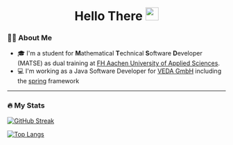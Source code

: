 <div id="badges" align="center">
  <h1>
    Hello There
    <img src="https://media.giphy.com/media/hvRJCLFzcasrR4ia7z/giphy.gif" width="30px"/>
  </h1>
</div>

### :man_technologist: About Me

- :mortar_board: I'm a student for **M**athematical **T**echnical **S**oftware **D**eveloper (MATSE) as dual training at [FH Aachen University of Applied Sciences](https://www.fh-aachen.de/).
- :computer: I'm working as a Java Software Developer for [VEDA GmbH](https://github.com/VEDAGroup) including the [spring](https://spring.io) framework

---
### :fire: My Stats

[![GitHub Streak](http://github-readme-streak-stats.herokuapp.com?user=Chr1zM&theme=gruvbox&show_icons=true)](https://github.com/Chr1zM)

[![Top Langs](https://github-readme-stats.vercel.app/api/top-langs/?username=Chr1zM&theme=gruvbox&show_icons=true)](https://github.com/Chr1zM)
